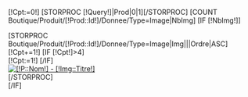 [!Cpt:=0!]
[STORPROC [!Query!]|Prod|0|1][/STORPROC]
[COUNT Boutique/Produit/[!Prod::Id!]/Donnee/Type=Image|NbImg]
[IF [!NbImg!]]
	<div class="row">
		[STORPROC Boutique/Produit/[!Prod::Id!]/Donnee/Type=Image|Img|||Ordre|ASC]
			[!Cpt+=1!]
			[IF [!Cpt!]>4]
				</div><div class="row">
				[!Cpt:=1!]
			[/IF]
			<div class="col-md-3">
				<a href="/[!Img::Fichier!].limit.800x600.jpg" class="zoombox  zgallery1">
					<img src="/[!Img::Fichier!]" class="img-responsive" alt="[!P::Nom!] - [!Img::Titre!]" title="[!P::Nom!] - [!Img::Titre!]" /></a>
				</a>
			</div>
		[/STORPROC]
	</div>
[/IF]



<script type="text/javascript">
	$(document).ready(function () {
		$('a.zoombox').zoombox(
			{
 				theme       : 'prettyphoto',        //available themes : zoombox,lightbox, prettyphoto, darkprettyphoto, simple
        			opacity     : 0.8,              // Black overlay opacity
        			duration    : 800,              // Animation duration
        			animation   : true,             // Do we have to animate the box ?
        			width       : 800,              // Default width
        			height      : 950,              // Default height
        			gallery     : false
 			}
		);


	});
</script>